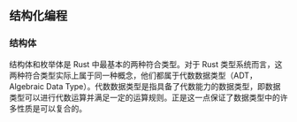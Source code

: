 ## 结构化编程

### 结构体

结构体和枚举体是 Rust 中最基本的两种符合类型。对于 Rust 类型系统而言，这两种符合类型实际上属于同一种概念，他们都属于代数数据类型（ADT，Algebraic Data Type）。代数数据类型是指具备了代数能力的数据类型，即数据类型可以进行代数运算并满足一定的运算规则。正是这一点保证了数据类型中的许多性质是可以复合的。